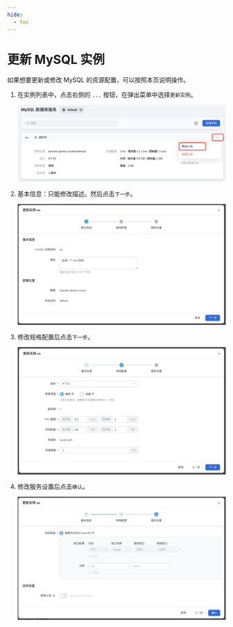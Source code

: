 ```yaml
---
hide:
  - toc
---
```


# 更新 MySQL 实例

如果想要更新或修改 MySQL 的资源配置，可以按照本页说明操作。

1. 在实例列表中，点击右侧的 `...` 按钮，在弹出菜单中选择`更新实例`。

    ![更新实例](../images/update01.png)

2. 基本信息：只能修改描述。然后点击`下一步`。

    ![基本信息](../images/update02.png)

3. 修改规格配置后点击`下一步`。

    ![规格配置](../images/update03.png)

4. 修改服务设置后点击`确认`。

    ![服务设置](../images/update04.png)

